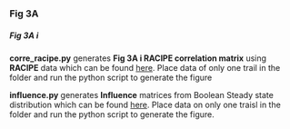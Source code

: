 ### Fig 3A

##### Fig 3A i

**corre_racipe.py** generates **Fig 3A i RACIPE correlation matrix**  using **RACIPE** data which can be found [here](https://drive.google.com/drive/folders/1PKs5vHkXCoJm9Wcg7P4nBPdPrFJCxJ5B?usp=sharing). Place data of only one trail in the folder and run the python script to generate the figure


**influence.py** generates **Influence** matrices from Boolean Steady state distribution which can be found [here](https://github.com/uday2607/CSB-SCLC/Simulation_Data). Place data on only one traisl in the folder and run the python script to generate the figure.
